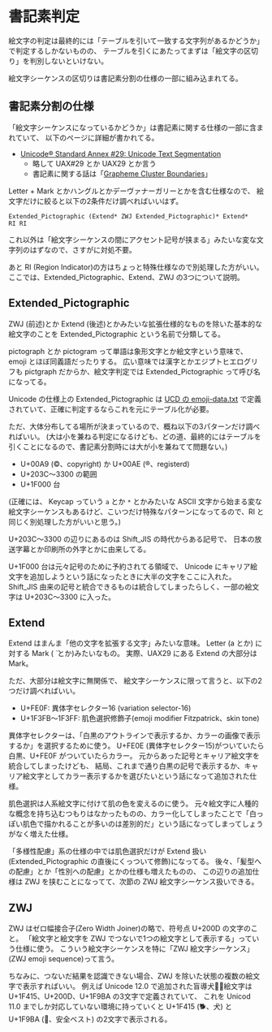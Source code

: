 # 書記素判定

絵文字の判定は最終的には「テーブルを引いて一致する文字列があるかどうか」で判定するしかないものの、
テーブルを引くにあたってまずは「絵文字の区切り」を判別しないといけない。

絵文字シーケンスの区切りは書記素分割の仕様の一部に組み込まれてる。

## 書記素分割の仕様

「絵文字シーケンスになっているかどうか」は書記素に関する仕様の一部に含まれていて、
以下のページに詳細が書かれてる。

- [Unicode® Standard Annex #29: Unicode Text Segmentation](https://unicode.org/reports/tr29/)
  - 略して UAX#29 とか UAX29 とか言う
  - 書記素に関する話は「[Grapheme Cluster Boundaries](https://unicode.org/reports/tr29/#Grapheme_Cluster_Boundaries)」

Letter + Mark とかハングルとかデーヴァナーガリーとかを含む仕様なので、
絵文字だけに絞ると以下の2条件だけ調べればいいはず。

```regex
Extended_Pictographic (Extend* ZWJ Extended_Pictographic)* Extend*
RI RI
```

これ以外は「絵文字シーケンスの間にアクセント記号が挟まる」みたいな変な文字列のはずなので、さすがに対処不要。

あと RI (Region Indicator)の方はちょっと特殊仕様なので別処理した方がいい。
ここでは、Extended_Pictographic、Extend、ZWJ の3つについて説明。

## Extended_Pictographic

ZWJ (前述)とか Extend (後述)とかみたいな拡張仕様的なものを除いた基本的な絵文字のことを Extended_Pictographic という名前で分類してる。

pictograph とか pictogram って単語は象形文字とか絵文字という意味で、
emoji とほぼ同義語だったりする。
広い意味では漢字とかエジプトヒエログリフも pictgraph だからか、絵文字判定では Extended_Pictographic って呼び名になってる。

Unicode の仕様上の Extended_Pictographic は [UCD の emoji-data.txt](https://www.unicode.org/Public/UCD/latest/ucd/emoji/emoji-data.txt) で定義されていて、正確に判定するならこれを元にテーブル化が必要。

ただ、大体分布してる場所が決まっているので、概ね以下の3パターンだけ調べればいい。
(大は小を兼ねる判定になるけども、どの道、最終的にはテーブルを引くことになるので、書記素分割時には大が小を兼ねてて問題ない。)

- U+00A9 (©、copyright) か U+00AE (®、registerd)
- U+203C～3300 の範囲
- U+1F000 台

(正確には、 Keycap っていう `a` とか `*` とかみたいな ASCII 文字から始まる変な絵文字シーケンスもあるけど、こいつだけ特殊なパターンになってるので、RI と同じく別処理した方がいいと思う。)

U+203C～3300 の辺りにあるのは Shift_JIS の時代からある記号で、
日本の放送字幕とか印刷所の外字とかに由来してる。

U+1F000 台は元々記号のために予約されてる領域で、
Unicode にキャリア絵文字を追加しようという話になったときに大半の文字をここに入れた。
Shift_JIS 由来の記号と統合できるものは統合してしまったらしく、一部の絵文字は U+203C～3300 に入った。

## Extend

Extend はまんま「他の文字を拡張する文字」みたいな意味。
Letter (a とか) に対する Mark ( ̈  とか)みたいなもの。
実際、UAX29 にある Extend の大部分は Mark。

ただ、大部分は絵文字に無関係で、
絵文字シーケンスに限って言うと、以下の2つだけ調べればいい。

- U+FE0F: 異体字セレクター16 (variation selector-16)
- U+1F3FB～1F3FF: 肌色選択修飾子(emoji modifier Fitzpatrick、skin tone)

異体字セレクターは、「白黒のアウトラインで表示するか、カラーの画像で表示するか」を選択するために使う。
U+FE0E (異体字セレクター15)がついていたら白黒、U+FE0F がついていたらカラー。
元からあった記号とキャリア絵文字を統合してしまったけども、
結局、これまで通り白黒の記号で表示するか、キャリア絵文字としてカラー表示するかを選びたいという話になって追加された仕様。

肌色選択は人系絵文字に付けて肌の色を変えるのに使う。
元々絵文字に人種的な概念を持ち込むつもりはなかったものの、カラー化してしまったことで「白っぽい肌色で描かれることが多いのは差別的だ」という話になってしまってしょうがなく増えた仕様。

「多様性配慮」系の仕様の中では肌色選択だけが Extend 扱い(Extended_Pictographic の直後にくっついて修飾)になってる。
後々、「髪型への配慮」とか「性別への配慮」とかの仕様も増えたものの、
この辺りの追加仕様は ZWJ を挟むことになってて、次節の ZWJ 絵文字シーケンス扱いできる。

## ZWJ

ZWJ はゼロ幅接合子(Zero Width Joiner)の略で、符号点 U+200D の文字のこと。
「絵文字と絵文字を ZWJ でつないで1つの絵文字として表示する」っていう仕様に使う。
こういう絵文字シーケンスを特に「ZWJ 絵文字シーケンス」(ZWJ emoji sequence)って言う。

ちなみに、つないだ結果を認識できない場合、ZWJ を除いた状態の複数の絵文字で表示すればいい。
例えば Unicode 12.0 で追加された盲導犬🐕‍🦺絵文字は U+1F415、U+200D、U+1F9BA の3文字で定義されていて、
これを Unicod 11.0 までしか対応していない環境に持っていくと U+1F415 (🐕、犬) と U+1F9BA (🦺、安全ベスト) の2文字で表示される。

